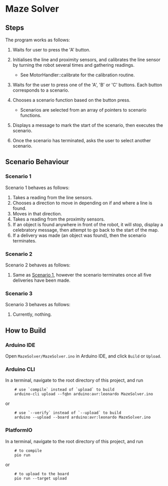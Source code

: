 # Maze Solver

## Steps

The program works as follows:

1. Waits for user to press the 'A' button.

2. Initialises the line and proximity sensors, and calibrates the line
sensor by turning the robot several times and gathering readings. 
	- See MotorHandler::calibrate for the calibration routine.

3. Waits for the user to press one of the 'A', 'B' or 'C' buttons. 
Each button corresponds to a scenario.

4. Chooses a scenario function based on the button press.
   - Scenarios are selected from an array of pointers to scenario
functions.

5. Displays a message to mark the start of the scenario, then executes
the scenario.

6. Once the scenario has terminated, asks the user to select another
scenario.

## Scenario Behaviour

### Scenario 1

Scenario 1 behaves as follows:
1. Takes a reading from the line sensors.
2. Chooses a direction to move in depending on if and where a line is
found.
3. Moves in that direction.
4. Takes a reading from the proximity sensors.
5. If an object is found anywhere in front of the robot, it will stop,
display a celebratory message, then attempt to go back to the start of
the map.
6. If a delivery was made (an object was found), then the scenario
terminates.
		
### Scenario 2

Scenario 2 behaves as follows:
1. Same as [Scenario 1](#scenario-1), however the scenario terminates
once all five deliveries have been made.

### Scenario 3

Scenario 3 behaves as follows:
1. Currently, nothing.

## How to Build

### Arduino IDE

Open `MazeSolver/MazeSolver.ino` in Arduino IDE, and click `Build` or
`Upload`. 

### Arduino CLI

In a terminal, navigate to the root directory of this project, and run
```
	# use `compile` instead of `upload` to build
	arduino-cli upload --fqbn arduino:avr:leonardo MazeSolver.ino
```
or
```
	# use `--verify` instead of `--upload` to build
	arduino --upload --board arduino:avr:leonardo MazeSolver.ino
```

### PlatformIO

In a terminal, navigate to the root directory of this project, and run
```
	# to compile
	pio run
``` 
or
```
	# to upload to the board
	pio run --target upload
```
